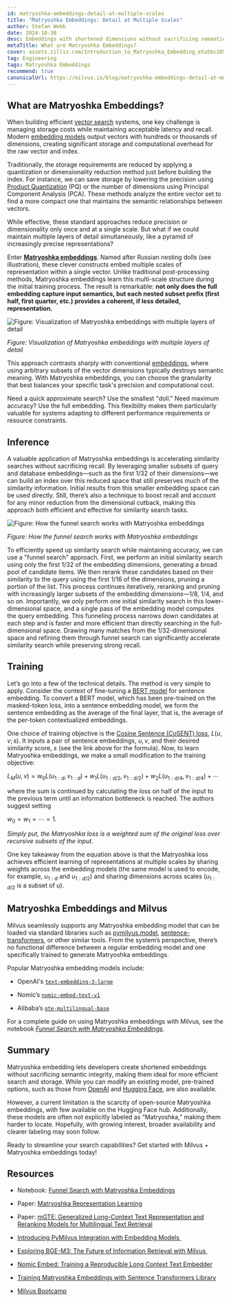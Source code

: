 ```yaml
---
id: matryoshka-embeddings-detail-at-multiple-scales
title: "Matryoshka Embeddings: Detail at Multiple Scales"
author: Stefan Webb
date: 2024-10-30
desc: Embeddings with shortened dimensions without sacrificing semantic integrity, ideal for more efficient search and storage. 
metaTitle: What are Matryoshka Embeddings? 
cover: assets.zilliz.com/Introduction_to_Matryoshka_Embedding_e5a5bc2056.png
tag: Engineering
tags: Matryoshka Embeddings
recommend: true
canonicalUrl: https://milvus.io/blog/matryoshka-embeddings-detail-at-multiple-scales
---
```



## What are Matryoshka Embeddings? 

When building efficient [vector search](https://zilliz.com/learn/vector-similarity-search) systems, one key challenge is managing storage costs while maintaining acceptable latency and recall. Modern [embedding models](https://zilliz.com/blog/choosing-the-right-embedding-model-for-your-data) output vectors with hundreds or thousands of dimensions, creating significant storage and computational overhead for the raw vector and index.

Traditionally, the storage requirements are reduced by applying a quantization or dimensionality reduction method just before building the index. For instance, we can save storage by lowering the precision using [Product Quantization](https://zilliz.com/learn/scalar-quantization-and-product-quantization) (PQ) or the number of dimensions using Principal Component Analysis (PCA). These methods analyze the entire vector set to find a more compact one that maintains the semantic relationships between vectors.

While effective, these standard approaches reduce precision or dimensionality only once and at a single scale. But what if we could maintain multiple layers of detail simultaneously, like a pyramid of increasingly precise representations?

Enter [**Matryoshka embeddings**](https://arxiv.org/abs/2205.13147). Named after Russian nesting dolls (see illustration), these clever constructs embed multiple scales of representation within a single vector. Unlike traditional post-processing methods, Matryoshka embeddings learn this multi-scale structure during the initial training process. The result is remarkable: **not only does the full embedding capture input semantics, but each nested subset prefix (first half, first quarter, etc.) provides a coherent, if less detailed, representation.**


![Figure: Visualization of Matryoshka embeddings with multiple layers of detail](https://assets.zilliz.com/Visualization_of_Matryoshka_embeddings_with_multiple_layers_of_detail_274f2c7aba.png)

_Figure: Visualization of Matryoshka embeddings with multiple layers of detail_

This approach contrasts sharply with conventional [embeddings](https://zilliz.com/glossary/vector-embeddings), where using arbitrary subsets of the vector dimensions typically destroys semantic meaning. With Matryoshka embeddings, you can choose the granularity that best balances your specific task's precision and computational cost. 

Need a quick approximate search? Use the smallest "doll." Need maximum accuracy? Use the full embedding. This flexibility makes them particularly valuable for systems adapting to different performance requirements or resource constraints.


## Inference

A valuable application of Matryoshka embeddings is accelerating similarity searches without sacrificing recall. By leveraging smaller subsets of query and database embeddings—such as the first 1/32 of their dimensions—we can build an index over this reduced space that still preserves much of the similarity information. Initial results from this smaller embedding space can be used directly. Still, there’s also a technique to boost recall and account for any minor reduction from the dimensional cutback, making this approach both efficient and effective for similarity search tasks.

![Figure: How the funnel search works with Matryoshka embeddings](https://assets.zilliz.com/How_the_funnel_search_works_with_Matryoshka_embeddings_8fa05a2fe7.png)

_Figure: How the funnel search works with Matryoshka embeddings_ 

To efficiently speed up similarity search while maintaining accuracy, we can use a "funnel search" approach. First, we perform an initial similarity search using only the first 1/32 of the embedding dimensions, generating a broad pool of candidate items. We then rerank these candidates based on their similarity to the query using the first 1/16 of the dimensions, pruning a portion of the list. This process continues iteratively, reranking and pruning with increasingly larger subsets of the embedding dimensions—1/8, 1/4, and so on. Importantly, we only perform one initial similarity search in this lower-dimensional space, and a single pass of the embedding model computes the query embedding. This funneling process narrows down candidates at each step and is faster and more efficient than directly searching in the full-dimensional space. Drawing many matches from the 1/32-dimensional space and refining them through funnel search can significantly accelerate similarity search while preserving strong recall.


## Training

Let’s go into a few of the technical details. The method is very simple to apply. Consider the context of fine-tuning a [BERT model](https://zilliz.com/learn/what-is-bert) for sentence embedding. To convert a BERT model, which has been pre-trained on the masked-token loss, into a sentence embedding model, we form the sentence embedding as the average of the final layer, that is, the average of the per-token contextualized embeddings. 

One choice of training objective is the [Cosine Sentence (CoSENT) loss](https://sbert.net/docs/package_reference/sentence_transformer/losses.html#cosentloss), $L(u, v; s)$. It inputs a pair of sentence embeddings, $u,v$, and their desired similarity score, $s$ (see the link above for the formula). Now, to learn Matryoshka embeddings, we make a small modification to the training objective:

$L_M(u, v) = w_0L(u_{1:d}, v_{1:d}) + w_1L(u_{1:d/2}, v_{1:d/2}) + w_2L(u_{1:d/4}, v_{1:d/4}) + \cdots$

where the sum is continued by calculating the loss on half of the input to the previous term until an information bottleneck is reached. The authors suggest setting

$w_0=w_1=\cdots=1$.

_Simply put, the Matryoshka loss is a weighted sum of the original loss over recursive subsets of the input._

One key takeaway from the equation above is that the Matryoshka loss achieves efficient learning of representations at multiple scales by sharing weights across the embedding models (the same model is used to encode, for example, $u_{1:d}$ and $u_{1:d/2}$) and sharing dimensions across scales ($u_{1:d/2}$ is a subset of $u$).


## Matryoshka Embeddings and Milvus

Milvus seamlessly supports any Matryoshka embedding model that can be loaded via standard libraries such as [pymilvus.model](https://milvus.io/docs/embeddings.md), [sentence-transformers](https://milvus.io/docs/integrate_with_sentencetransformers.md), or other similar tools. From the system’s perspective, there’s no functional difference between a regular embedding model and one specifically trained to generate Matryoshka embeddings. 

Popular Matryoshka embedding models include: 

- OpenAI's [`text-embedding-3-large`](https://zilliz.com/ai-models/text-embedding-3-large)

- Nomic’s [`nomic-embed-text-v1`](https://huggingface.co/nomic-ai/nomic-embed-text-v1)

- Alibaba’s [`gte-multilingual-base`](https://huggingface.co/Alibaba-NLP/gte-multilingual-base)

For a complete guide on using Matryoshka embeddings with Milvus, see the notebook _[Funnel Search with Matryoshka Embeddings](https://github.com/milvus-io/bootcamp/blob/master/bootcamp/tutorials/quickstart/funnel_search_with_matryoshka.ipynb)_.


## Summary

Matryoshka embedding lets developers create shortened embeddings without sacrificing semantic integrity, making them ideal for more efficient search and storage. While you can modify an existing model, pre-trained options, such as those from [OpenAI](https://zilliz.com/ai-models) and [Hugging Face](https://zilliz.com/ai-models), are also available. 

However, a current limitation is the scarcity of open-source Matryoshka embeddings, with few available on the Hugging Face hub. Additionally, these models are often not explicitly labeled as “Matryoshka,” making them harder to locate. Hopefully, with growing interest, broader availability and clearer labeling may soon follow. 

Ready to streamline your search capabilities? Get started with Milvus + Matryoshka embeddings today!


## Resources

- Notebook: [Funnel Search with Matryoshka Embeddings](https://github.com/milvus-io/bootcamp/blob/master/bootcamp/tutorials/quickstart/funnel_search_with_matryoshka.ipynb) 

- Paper: [Matryoshka Representation Learning](https://arxiv.org/abs/2205.13147)

- Paper: [mGTE: Generalized Long-Context Text Representation and Reranking Models for Multilingual Text Retrieval](https://arxiv.org/pdf/2407.19669)

- [Introducing PyMilvus Integration with Embedding Models ](https://milvus.io/blog/introducing-pymilvus-integrations-with-embedding-models.md)

- [Exploring BGE-M3: The Future of Information Retrieval with Milvus ](https://zilliz.com/learn/Exploring-BGE-M3-the-future-of-information-retrieval-with-milvus)

- [Nomic Embed: Training a Reproducible Long Context Text Embedder](https://static.nomic.ai/reports/2024_Nomic_Embed_Text_Technical_Report.pdf)

- [Training Matryoshka Embeddings with Sentence Transformers Library](https://sbert.net/examples/training/matryoshka/README.html)

- [Milvus Bootcamp](https://milvus.io/bootcamp)

